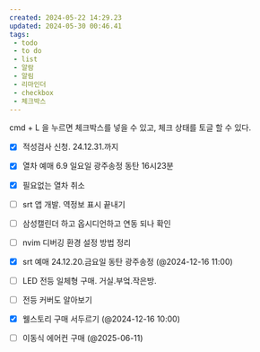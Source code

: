 ```yaml
---
created: 2024-05-22 14:29.23
updated: 2024-05-30 00:46.41
tags:
 - todo
 - to do
 - list
 - 알람
 - 알림
 - 리마인더
 - checkbox
 - 체크박스
---
```


cmd + L 을 누르면 체크박스를 넣을 수 있고, 체크 상태를 토글 할 수 있다.

- [x] 적성검사 신청. 24.12.31.까지
- [x] 열차 예매 6.9 일요일 광주송정 동탄 16시23분
- [x] 필요없는 열차 취소
- [ ] srt 앱 개발. 역정보 표시 끝내기
- [ ] 삼성캘린더 하고 옵시디언하고 연동 되나 확인

- [ ] nvim 디버깅 환경 설정 방법 정리
- [x] srt 예매 24.12.20.금요일 동탄 광주송정 (@2024-12-16 11:00)
- [ ] LED 전등 일체형 구매. 거실.부엌.작은방.
- [ ] 전등 커버도 알아보기
- [x] 웰스토리 구매 서두르기 (@2024-12-16 10:00)
- [ ] 이동식 에어컨 구매 (@2025-06-11)
